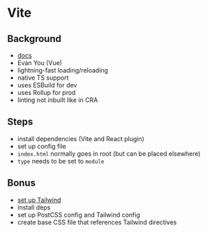 # Vite

## Background
- [docs](https://vitejs.dev/guide/)
- Evan You (Vue)
- lightning-fast loading/reloading
- native TS support
- uses ESBuild for dev
- uses Rollup for prod
- linting not inbuilt like in CRA

## Steps
- install dependencies (Vite and React plugin)
- set up config file
- `index.html` normally goes in root (but can be placed elsewhere)
- `type` needs to be set to `module`

## Bonus
- [set up Tailwind](https://tailwindcss.com/docs/guides/vite)
- install deps
- set up PostCSS config and Tailwind config
- create base CSS file that references Tailwind directives